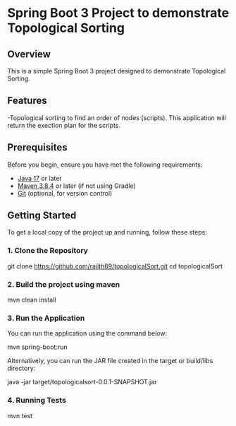 # Spring Boot 3 Project to demonstrate Topological Sorting

## Overview

This is a simple Spring Boot 3 project designed to demonstrate Topological Sorting.

## Features

-Topological sorting to find an order of nodes (scripts). This application will return the exection plan for the scripts.

## Prerequisites

Before you begin, ensure you have met the following requirements:

- [Java 17](https://www.oracle.com/java/technologies/javase-jdk17-downloads.html) or later
- [Maven 3.8.4](https://maven.apache.org/download.cgi) or later (if not using Gradle)
- [Git](https://git-scm.com/) (optional, for version control)

## Getting Started

To get a local copy of the project up and running, follow these steps:

### 1. Clone the Repository

git clone https://github.com/rajith89/topologicalSort.git
cd topologicalSort

### 2. Build the project using maven

mvn clean install

### 3. Run the Application

You can run the application using the command below:

mvn spring-boot:run

Alternatively, you can run the JAR file created in the target or build/libs directory:

java -jar target/topologicalsort-0.0.1-SNAPSHOT.jar

### 4. Running Tests

mvn test

